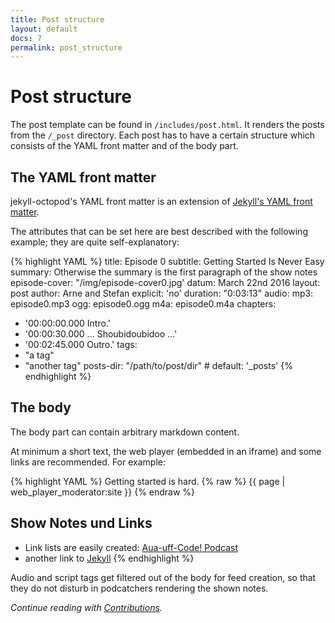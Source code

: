 ```yaml
---
title: Post structure
layout: default
docs: 7
permalink: post_structure
---
```


# Post structure

The post template can be found in `/includes/post.html`. It renders the posts from the `/_post` directory.
Each post has to have a certain structure which consists of the YAML front matter and of the body part.

## The YAML front matter

jekyll-octopod's YAML front matter is an extension of [Jekyll's YAML front matter](https://github.com/mojombo/jekyll/wiki/YAML-Front-Matter).  

The attributes that can be set here are best described with the following example; they are quite self-explanatory:

{% highlight YAML %}
title: Episode 0
subtitle: Getting Started Is Never Easy
summary: Otherwise the summary is the first paragraph of the show notes
episode-cover: "/img/episode-cover0.jpg'
datum: March 22nd 2016
layout: post
author: Arne and Stefan
explicit: 'no'
duration: "0:03:13"
audio:
  mp3: episode0.mp3
  ogg: episode0.ogg
  m4a: episode0.m4a
chapters:
  - '00:00:00.000 Intro.'
  - '00:00:30.000 ... Shoubidoubidoo ...'
  - '00:02:45.000 Outro.'
tags:
  - "a tag"
  - "another tag"
posts-dir: "/path/to/post/dir" # default: '_posts'
{% endhighlight %}

## The body

The body part can contain arbitrary markdown content.

At minimum a short text, the web player (embedded in an iframe) and some links are recommended. For example:

{% highlight YAML %}
Getting started is hard.
{% raw %}
{{ page | web_player_moderator:site }}
{% endraw %}
## Show Notes und Links

  * Link lists are easily created: [Aua-uff-Code! Podcast](https://aua-uff-co.de)
  * another link to [Jekyll](https://jekyllrb.com/)
{% endhighlight %}

Audio and script tags get filtered out of the body for feed creation, so that they do not disturb in podcatchers rendering the shown notes.


_Continue reading with [Contributions](/contributions)._
